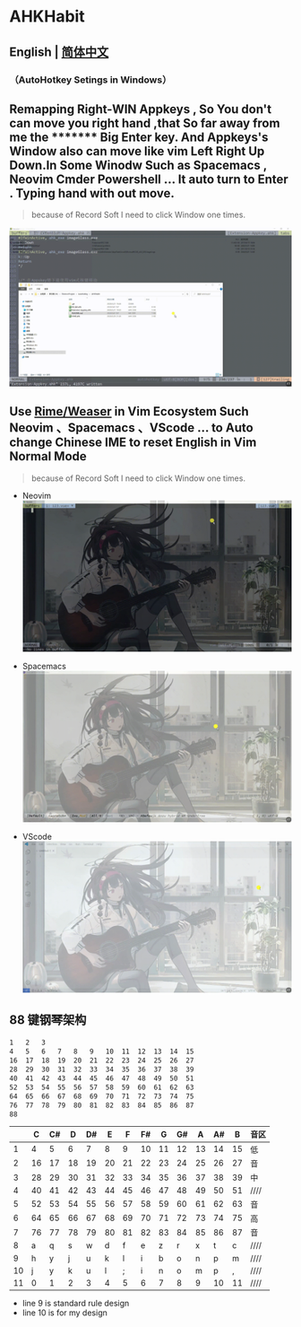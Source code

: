 
# AHKHabit
## English | [简体中文](https://github.com/WingDust/AHKHabit/README.zh_CN.md)

### （AutoHotkey Setings in Windows）



## Remapping Right-WIN  Appkeys , So You don't can move you right hand ,that So far away from me the ******* Big Enter key. And Appkeys's Window also can move like vim Left Right Up Down.In Some Winodw Such as Spacemacs , Neovim Cmder Powershell ... It auto turn to Enter . Typing hand with out move.
  > because of Record Soft I need to click Window one times.

![1](1.gif)


## Use [Rime/Weaser](https://github.com/rime/weasel) in Vim Ecosystem Such Neovim 、Spacemacs 、VScode ... to Auto change Chinese IME to reset English in Vim Normal Mode

  > because of Record Soft I need to click Window one times.


  - Neovim
    ![2](2.gif)

  - Spacemacs
    ![3](3.gif)

  - VScode
    ![4](4.gif)
    

## 88 键钢琴架构
    1   2   3
    4   5   6   7   8   9   10  11  12  13  14  15
    16  17  18  19  20  21  22  23  24  25  26  27
    28  29  30  31  32  33  34  35  36  37  38  39
    40  41  42  43  44  45  46  47  48  49  50  51
    52  53  54  55  56  57  58  59  60  61  62  63
    64  65  66  67  68  69  70  71  72  73  74  75
    76  77  78  79  80  81  82  83  84  85  86  87
    88
    
|     | C   | C#  | D   | D#  | E   | F   | F#  | G   | G#  | A   | A#  | B   | 音区   |
| --- | --- | --- | --- | --- | --- | --- | --- | --- | --- | --- | --- | --- | ---- |
| 1   | 4   | 5   | 6   | 7   | 8   | 9   | 10  | 11  | 12  | 13  | 14  | 15  | 低    |
| 2   | 16  | 17  | 18  | 19  | 20  | 21  | 22  | 23  | 24  | 25  | 26  | 27  | 音    |
| 3   | 28  | 29  | 30  | 31  | 32  | 33  | 34  | 35  | 36  | 37  | 38  | 39  | 中    |
| 4   | 40  | 41  | 42  | 43  | 44  | 45  | 46  | 47  | 48  | 49  | 50  | 51  | //// |
| 5   | 52  | 53  | 54  | 55  | 56  | 57  | 58  | 59  | 60  | 61  | 62  | 63  | 音    |
| 6   | 64  | 65  | 66  | 67  | 68  | 69  | 70  | 71  | 72  | 73  | 74  | 75  | 高    |
| 7   | 76  | 77  | 78  | 79  | 80  | 81  | 82  | 83  | 84  | 85  | 86  | 87  | 音    |
| 8   | a   | q   | s   | w   | d   | f   | e   | z   | r   | x   | t   | c   | //// |
| 9   | h   | y   | j   | u   | k   | l   | i   | b   | o   | n   | p   | m   | //// |
| 10  | j   | y   | k   | u   | l   | ;   | i   | n   | o   | m   | p   | ,   | //// |
| 11  | 0   | 1   | 2   | 3   | 4   | 5   | 6   | 7   | 8   | 9   | 10  | 11  | //// |

- line 9 is standard rule design
- line 10 is for my design
